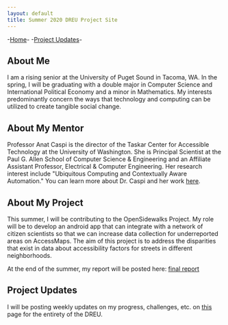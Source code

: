 ```yaml
---
layout: default
title: Summer 2020 DREU Project Site
---
```


 -[Home](/)-  -[Project Updates](blog.html)- 

## About Me

I am a rising senior at the University of Puget Sound in Tacoma, WA. In the spring, I will be graduating with a double major in Computer Science and International Political Economy and a minor in Mathematics. My interests predominantly concern the ways that technology and computing can be utilized to create tangible social change.

## About My Mentor

Professor Anat Caspi is the director of the Taskar Center for Accessible Technology at the University of Washington. She is Principal Scientist at the Paul G. Allen School of Computer Science & Engineering and an Affiliate Assistant Professor, Electrical & Computer Engineering. Her research interest include "Ubiquitous Computing and Contextually Aware Automation." You can learn more about Dr. Caspi and her work [here](https://tcat.cs.washington.edu/people/anat-caspi/).

## About My Project

This summer, I will be contributing to the OpenSidewalks Project. My role will be to develop an android app that can integrate with a network of citizen scientists so that we can increase data collection for underreported areas on AccessMaps. The aim of this project is to address the disparities that exist in data about accessibility factors for streets in different neighborhoods. 

At the end of the summer, my report will be posted here: [final report](files/finalreport.pdf)

## Project Updates
I will be posting weekly updates on my progress, challenges, etc. on [this](blog.html) page for the entirety of the DREU.
